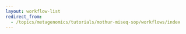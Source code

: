 ```yaml
---
layout: workflow-list
redirect_from:
  - /topics/metagenomics/tutorials/mothur-miseq-sop/workflows/index
---
```

